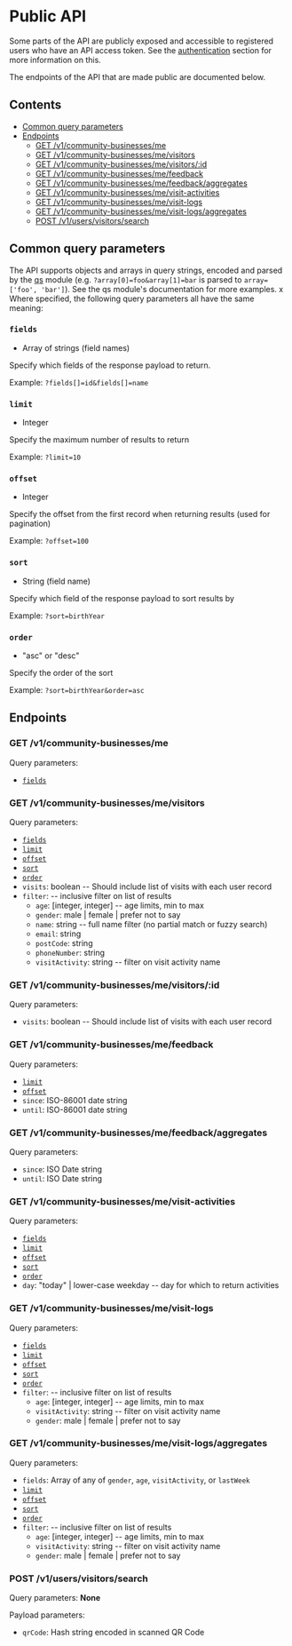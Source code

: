 # Public API

Some parts of the API are publicly exposed and accessible to registered users who have an API access token. See the [authentication](./authentication.md) section for more information on this.

The endpoints of the API that are made public are documented below.

## Contents
- [Common query parameters](#common-query-parameters)
- [Endpoints](#endpoints)
  - [GET /v1/community-businesses/me](#get-v1community-businessesme)
  - [GET /v1/community-businesses/me/visitors](#get-v1community-businessesmevisitors)
  - [GET /v1/community-businesses/me/visitors/:id](#get-v1community-businessesmevisitorsid)
  - [GET /v1/community-businesses/me/feedback](#get-v1community-businessesmefeedback)
  - [GET /v1/community-businesses/me/feedback/aggregates](#get-v1community-businessesmefeedbackaggregates)
  - [GET /v1/community-businesses/me/visit-activities](#get-v1community-businessesmevisit-activities)
  - [GET /v1/community-businesses/me/visit-logs](#get-v1community-businessesmevisit-logs)
  - [GET /v1/community-businesses/me/visit-logs/aggregates](#get-v1community-businessesmevisit-logsaggregates)
  - [POST /v1/users/visitors/search](#post-v1usersvisitorssearch)

## Common query parameters
The API supports objects and arrays in query strings, encoded and parsed by the [qs](https://npmjs.com/package/qs) module (e.g. `?array[0]=foo&array[1]=bar` is parsed to `array=['foo', 'bar']`). See the qs module's documentation for more examples.
x
Where specified, the following query parameters all have the same meaning:

### `fields`
- Array of strings (field names)

Specify which fields of the response payload to return.

Example: `?fields[]=id&fields[]=name`

### `limit`
- Integer

Specify the maximum number of results to return

Example: `?limit=10`

### `offset`
- Integer

Specify the offset from the first record when returning results (used for pagination)

Example: `?offset=100`

### `sort`
- String (field name)

Specify which field of the response payload to sort results by

Example: `?sort=birthYear`

### `order`
- "asc" or "desc"

Specify the order of the sort

Example: `?sort=birthYear&order=asc`

## Endpoints
### GET /v1/community-businesses/me
Query parameters:
- [`fields`](#fields)

### GET /v1/community-businesses/me/visitors
Query parameters:
- [`fields`](#fields)
- [`limit`](#limit)
- [`offset`](#offset)
- [`sort`](#sort)
- [`order`](#order)
- `visits`: boolean -- Should include list of visits with each user record
- `filter`: -- inclusive filter on list of results
  - `age`: [integer, integer] -- age limits, min to max
  - `gender`: male | female | prefer not to say
  - `name`: string -- full name filter (no partial match or fuzzy search)
  - `email`: string
  - `postCode`: string
  - `phoneNumber`: string
  - `visitActivity`: string -- filter on visit activity name

### GET /v1/community-businesses/me/visitors/:id
Query parameters:
- `visits`: boolean -- Should include list of visits with each user record

### GET /v1/community-businesses/me/feedback
Query parameters:
- [`limit`](#limit)
- [`offset`](#offset)
- `since`: ISO-86001 date string
- `until`: ISO-86001 date string

### GET /v1/community-businesses/me/feedback/aggregates
Query parameters:
- `since`: ISO Date string
- `until`: ISO Date string

### GET /v1/community-businesses/me/visit-activities
Query parameters:
- [`fields`](#fields)
- [`limit`](#limit)
- [`offset`](#offset)
- [`sort`](#sort)
- [`order`](#order)
- `day`: "today" | lower-case weekday -- day for which to return activities

### GET /v1/community-businesses/me/visit-logs
Query parameters:
- [`fields`](#fields)
- [`limit`](#limit)
- [`offset`](#offset)
- [`sort`](#sort)
- [`order`](#order)
- `filter`: -- inclusive filter on list of results
  - `age`: [integer, integer] -- age limits, min to max
  - `visitActivity`: string -- filter on visit activity name
  - `gender`: male | female | prefer not to say

### GET /v1/community-businesses/me/visit-logs/aggregates
Query parameters:
- `fields`: Array of any of `gender`, `age`, `visitActivity`, or `lastWeek`
- [`limit`](#limit)
- [`offset`](#offset)
- [`sort`](#sort)
- [`order`](#order)
- `filter`: -- inclusive filter on list of results
  - `age`: [integer, integer] -- age limits, min to max
  - `visitActivity`: string -- filter on visit activity name
  - `gender`: male | female | prefer not to say

### POST /v1/users/visitors/search
Query parameters: **None**

Payload parameters:
- `qrCode`: Hash string encoded in scanned QR Code
